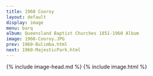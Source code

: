 ```yaml
---
title: 1960 Cooroy
layout: default
display: image
menu: barq
album: Queensland Baptist Churches 1851-1960 Album
image: 1960-Cooroy.JPG
prev: 1960-Bulimba.html
next: 1960-MajesticPark.html
---
```

{% include image-head.md %}
{% include image.html %}